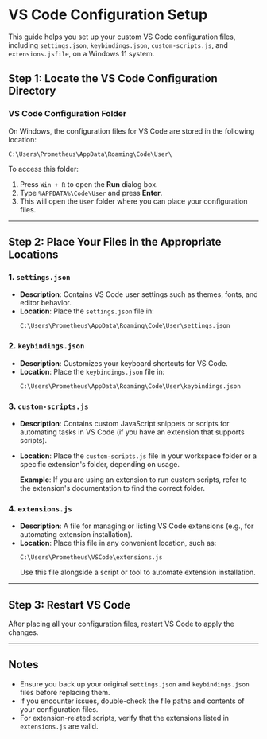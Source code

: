 # VS Code Configuration Setup

This guide helps you set up your custom VS Code configuration files, including `settings.json`, `keybindings.json`, `custom-scripts.js`, and `extensions.jsfile`, on a Windows 11 system.

## Step 1: Locate the VS Code Configuration Directory

### VS Code Configuration Folder

On Windows, the configuration files for VS Code are stored in the following location:

```
C:\Users\Prometheus\AppData\Roaming\Code\User\
```

To access this folder:

1. Press `Win + R` to open the **Run** dialog box.
2. Type `%APPDATA%\Code\User` and press **Enter**.
3. This will open the `User` folder where you can place your configuration files.

---

## Step 2: Place Your Files in the Appropriate Locations

### 1. `settings.json`

- **Description**: Contains VS Code user settings such as themes, fonts, and editor behavior.
- **Location**:
  Place the `settings.json` file in:
  ```
  C:\Users\Prometheus\AppData\Roaming\Code\User\settings.json
  ```

### 2. `keybindings.json`

- **Description**: Customizes your keyboard shortcuts for VS Code.
- **Location**:
  Place the `keybindings.json` file in:
  ```
  C:\Users\Prometheus\AppData\Roaming\Code\User\keybindings.json
  ```

### 3. `custom-scripts.js`

- **Description**: Contains custom JavaScript snippets or scripts for automating tasks in VS Code (if you have an extension that supports scripts).
- **Location**:
  Place the `custom-scripts.js` file in your workspace folder or a specific extension's folder, depending on usage.

  **Example**: If you are using an extension to run custom scripts, refer to the extension's documentation to find the correct folder.

### 4. `extensions.js`

- **Description**: A file for managing or listing VS Code extensions (e.g., for automating extension installation).
- **Location**:
  Place this file in any convenient location, such as:
  ```
  C:\Users\Prometheus\VSCode\extensions.js
  ```
  Use this file alongside a script or tool to automate extension installation.

---

## Step 3: Restart VS Code

After placing all your configuration files, restart VS Code to apply the changes.

---

## Notes

- Ensure you back up your original `settings.json` and `keybindings.json` files before replacing them.
- If you encounter issues, double-check the file paths and contents of your configuration files.
- For extension-related scripts, verify that the extensions listed in `extensions.js` are valid.
